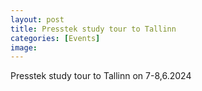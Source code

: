 ```yaml
---
layout: post
title: Presstek study tour to Tallinn 
categories: [Events]
image: 
---
```

Presstek study tour to Tallinn on 7-8,6.2024 
